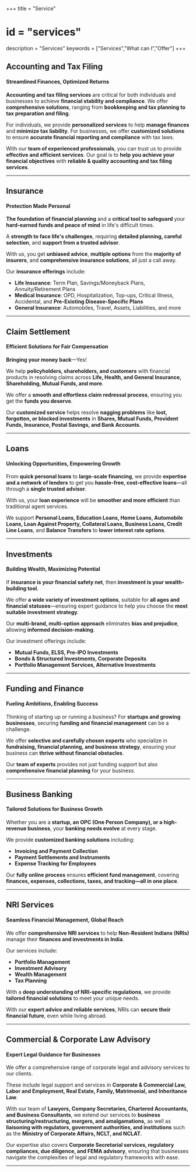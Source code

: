 +++
title = "Service"
# id = "services"
description = "Services"
keywords = ["Services","What can I","Offer"]
+++

<div id="vsat" class="anchor"></div>

## Accounting and Tax Filing

#### Streamlined Finances, Optimized Returns

**Accounting and tax filing services** are critical for both individuals and businesses to achieve **financial stability and compliance**. We offer **comprehensive solutions**, ranging from **bookkeeping and tax planning to tax preparation and filing**.  

For individuals, we provide **personalized services** to help **manage finances** and **minimize tax liability**. For businesses, we offer **customized solutions** to ensure **accurate financial reporting and compliance** with tax laws.  

With our **team of experienced professionals**, you can trust us to provide **effective and efficient services**. Our goal is to **help you achieve your financial objectives** with **reliable & quality accounting and tax filing services**.

<div id="vsin" class="anchor"></div>

------

## Insurance

#### Protection Made Personal

**The foundation of financial planning** and a **critical tool to safeguard** your **hard-earned funds and peace of mind** in life's difficult times.  

A **strength to face life's challenges**, requiring **detailed planning, careful selection**, and **support from a trusted advisor**.  

With us, you get **unbiased advice**, **multiple options** from the **majority of insurers**, and **comprehensive insurance solutions**, all just a call away.  

Our **insurance offerings** include:  
- **Life Insurance**: Term Plan, Savings/Moneyback Plans, Annuity/Retirement Plans  
- **Medical Insurance**: OPD, Hospitalization, Top-ups, Critical Illness, Accidental, and **Pre-Existing Disease-Specific Plans**  
- **General Insurance**: Automobiles, Travel, Assets, Liabilities, and more  

<div id="vscs" class="anchor"></div>

------

## Claim Settlement

#### Efficient Solutions for Fair Compensation

**Bringing your money back**—Yes!  

We help **policyholders, shareholders, and customers** with financial products in resolving claims across **Life, Health, and General Insurance, Shareholding, Mutual Funds, and more**.  

We offer a **smooth and effortless claim redressal process**, ensuring you get the **funds you deserve**.  

Our **customized service** helps resolve **nagging problems** like **lost, forgotten, or blocked investments** in **Shares, Mutual Funds, Provident Funds, Insurance, Postal Savings, and Bank Accounts**.

<div id="vsln" class="anchor"></div>

------

## Loans

#### Unlocking Opportunities, Empowering Growth

From **quick personal loans** to **large-scale financing**, we provide **expertise and a network of lenders** to get you **hassle-free, cost-effective loans**—all through a **single trusted advisor**.  

With us, your **loan experience** will be **smoother and more efficient** than traditional agent services.  

We support **Personal Loans, Education Loans, Home Loans, Automobile Loans, Loan Against Property, Collateral Loans, Business Loans, Credit Line Loans**, and **Balance Transfers** to **lower interest rate options**.

<div id="vsint" class="anchor"></div>

------

## Investments

#### Building Wealth, Maximizing Potential

If **insurance is your financial safety net**, then **investment is your wealth-building tool**.  

We offer **a wide variety of investment options**, suitable for **all ages and financial statuses**—ensuring expert guidance to help you choose the **most suitable investment strategy**.  

Our **multi-brand, multi-option approach** eliminates **bias and prejudice**, allowing **informed decision-making**.  

Our investment offerings include:  
- **Mutual Funds, ELSS, Pre-IPO Investments**  
- **Bonds & Structured Investments, Corporate Deposits**  
- **Portfolio Management Services, Alternative Investments**  

<div id="vsff" class="anchor"></div>

------

## Funding and Finance

#### Fueling Ambitions, Enabling Success

Thinking of starting up or running a business? For **startups and growing businesses**, securing **funding and financial management** can be a challenge.  

We offer **selective and carefully chosen experts** who specialize in **fundraising, financial planning, and business strategy**, ensuring your business can **thrive without financial obstacles**.  

Our **team of experts** provides not just funding support but also **comprehensive financial planning** for your business.

<div id="vsbb" class="anchor"></div>

------

## Business Banking

#### Tailored Solutions for Business Growth

Whether you are a **startup, an OPC (One Person Company), or a high-revenue business**, your **banking needs evolve** at every stage.  

We provide **customized banking solutions** including:  
- **Invoicing and Payment Collection**  
- **Payment Settlements and Instruments**  
- **Expense Tracking for Employees**  

Our **fully online process** ensures **efficient fund management**, covering **finances, expenses, collections, taxes, and tracking—all in one place**.

<div id="vsnri" class="anchor"></div>

------

## NRI Services

#### Seamless Financial Management, Global Reach

We offer **comprehensive NRI services** to help **Non-Resident Indians (NRIs)** manage their **finances and investments in India**.  

Our services include:  
- **Portfolio Management**  
- **Investment Advisory**  
- **Wealth Management**  
- **Tax Planning**  

With a **deep understanding of NRI-specific regulations**, we provide **tailored financial solutions** to meet your unique needs.  

With our **expert advice and reliable services**, NRIs can **secure their financial future**, even while living abroad.

<div id="vscl" class="anchor"></div>

------

## Commercial & Corporate Law Advisory

#### Expert Legal Guidance for Businesses

We offer a comprehensive range of corporate legal and advisory services to our clients.  

These include legal support and services in **Corporate & Commercial Law, Labor and Employment, Real Estate, Family, Matrimonial, and Inheritance Law**.  

With our team of **Lawyers, Company Secretaries, Chartered Accountants, and Business Consultants**, we extend our services to **business structuring/restructuring, mergers, and amalgamations,** as well as **liaisoning with regulators, government authorities, and institutions** such as the **Ministry of Corporate Affairs, NCLT, and NCLAT**.  

Our expertise also covers **Corporate Secretarial services, regulatory compliances, due diligence, and FEMA advisory**, ensuring that businesses navigate the complexities of legal and regulatory frameworks with ease.

------


